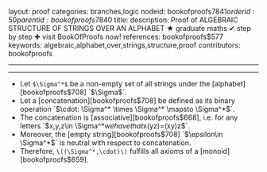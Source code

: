 layout: proof
categories: branches,logic
nodeid: bookofproofs$7841
orderid: 50
parentid: bookofproofs$7840
title: 
description:  Proof of ALGEBRAIC STRUCTURE OF STRINGS OVER AN ALPHABET &#9733; graduate maths &#10004; step by step &#10010; visit BookOfProofs now!
references: bookofproofs$577
keywords: algebraic,alphabet,over,strings,structure,proof
contributors: bookofproofs

---


---

* Let `$\Sigma^*$` be a non-empty set of all strings under the [alphabet][bookofproofs$708] `$\Sigma$`.
* Let a [concatenation][bookofproofs$708] be defined as its binary operation `$\cdot: \Sigma^* \times \Sigma^* \mapsto \Sigma^*$`.
* The concatenation is [associative][bookofproofs$668], i.e. for any letters `$x,y,z\in \Sigma^*$` we have that `$x(yz)=(xy)z$`.
* Moreover, the [empty string][bookofproofs$708] `$\epsilon\in \Sigma^*$` is neutral with respect to concatenation.
* Therefore, `\((\Sigma^*,\cdot)\)` fulfills all axioms of a [monoid][bookofproofs$659].
